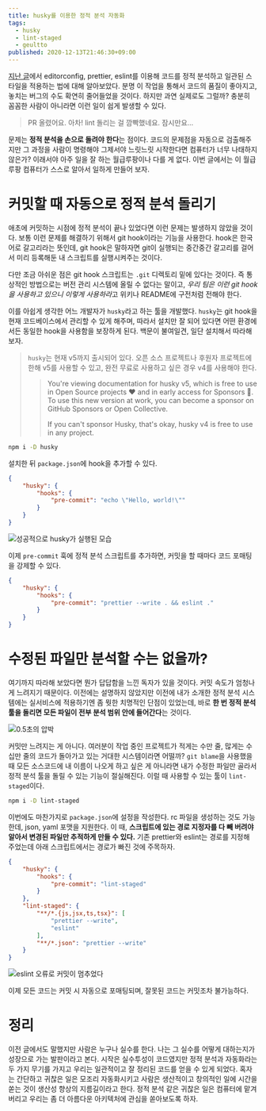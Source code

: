 ```yaml
---
title: husky를 이용한 정적 분석 자동화
tags:
  - husky
  - lint-staged
  - geultto
published: 2020-12-13T21:46:30+09:00
---
```


[지난 글](https://znagadeon.dev/post/format-my-code/index.html)에서 editorconfig, prettier, eslint를 이용해 코드를 정적 분석하고 일관된 스타일을 적용하는 법에 대해 알아보았다. 분명 이 작업을 통해서 코드의 품질이 좋아지고, 놓치는 버그의 수도 확연히 줄어들었을 것이다. 하지만 과연 실제로도 그럴까? 충분히 꼼꼼한 사람이 아니라면 이런 일이 쉽게 발생할 수 있다.

> PR 올렸어요. 아차! lint 돌리는 걸 깜빡했네요. 잠시만요...

문제는 **정적 분석을 손으로 돌려야 한다**는 점이다. 코드의 문제점을 자동으로 검출해주지만 그 과정을 사람이 명령해야 그제서야 느릿느릿 시작한다면 컴퓨터가 너무 나태하지 않은가? 이래서야 아주 일을 잘 하는 월급루팡이나 다를 게 없다. 이번 글에서는 이 월급루팡 컴퓨터가 스스로 알아서 일하게 만들어 보자.

# 커밋할 때 자동으로 정적 분석 돌리기

애초에 커밋하는 시점에 정적 분석이 끝나 있었다면 이런 문제는 발생하지 않았을 것이다. 보통 이런 문제를 해결하기 위해서 git hook이라는 기능을 사용한다. hook은 한국어로 갈고리라는 뜻인데, git hook은 말하자면 git이 실행되는 중간중간 갈고리를 걸어서 미리 등록해둔 내 스크립트를 실행시켜주는 것이다.

다만 조금 아쉬운 점은 git hook 스크립트는 `.git` 디렉토리 밑에 있다는 것이다. 즉 통상적인 방법으로는 버전 관리 시스템에 올릴 수 없다는 말이고, *우리 팀은 이런 git hook을 사용하고 있으니 이렇게 사용하라*고 위키나 README에 구전처럼 전해야 한다.

이를 아쉽게 생각한 어느 개발자가 `husky`라고 하는 툴을 개발했다. `husky`는 git hook을 현재 코드베이스에서 관리할 수 있게 해주며, 따라서 설치만 잘 되어 있다면 어떤 환경에서든 동일한 hook을 사용함을 보장하게 된다. 백문이 불여일견, 일단 설치해서 따라해 보자.

> `husky`는 현재 v5까지 출시되어 있다. 오픈 소스 프로젝트나 후원자 프로젝트에 한해 v5를 사용할 수 있고, 완전 무료로 사용하고 싶은 경우 v4를 사용해야 한다.
>
> > You're viewing documentation for husky v5, which is free to use in Open Source projects ❤️ and in early access for Sponsors 🎁. To use this new version at work, you can become a sponsor on GitHub Sponsors or Open Collective.
> >
> > If you can't sponsor Husky, that's okay, husky v4 is free to use in any project.

```sh
npm i -D husky
```

설치한 뒤 `package.json`에 hook을 추가할 수 있다.

```json
{
	"husky": {
		"hooks": {
			"pre-commit": "echo \"Hello, world!\""
		}
	}
}
```

![성공적으로 husky가 실행된 모습](./assets/hello-husky.png)

이제 `pre-commit` 훅에 정적 분석 스크립트를 추가하면, 커밋을 할 때마다 코드 포매팅을 강제할 수 있다.

```json
{
	"husky": {
		"hooks": {
			"pre-commit": "prettier --write . && eslint ."
		}
	}
}
```

# 수정된 파일만 분석할 수는 없을까?

여기까지 따라해 보았다면 뭔가 답답함을 느낀 독자가 있을 것이다. 커밋 속도가 엄청나게 느려지기 때문이다. 이전에는 설명하지 않았지만 이전에 내가 소개한 정적 분석 시스템에는 실서비스에 적용하기엔 좀 뭣한 치명적인 단점이 있었는데, 바로 **한 번 정적 분석 툴을 돌리면 모든 파일이 전부 분석 범위 안에 들어간다**는 것이다.

![0.5초의 압박](./assets/too-long.png)

커밋만 느려지는 게 아니다. 여러분이 작업 중인 프로젝트가 적게는 수만 줄, 많게는 수십만 줄의 코드가 돌아가고 있는 거대한 시스템이라면 어떨까? `git blame`을 사용했을 때 모든 소스코드에 내 이름이 나오게 하고 싶은 게 아니라면 내가 수정한 파일만 골라서 정적 분석 툴을 돌릴 수 있는 기능이 절실해진다. 이럴 때 사용할 수 있는 툴이 `lint-staged`이다.

```sh
npm i -D lint-staged
```

이번에도 마찬가지로 `package.json`에 설정을 작성한다. rc 파일을 생성하는 것도 가능한데, json, yaml 포맷을 지원한다. 이 때, **스크립트에 있는 경로 지정자를 다 빼 버려야 알아서 변경된 파일만 추적하게 만들 수 있다.** 기존 prettier와 eslint는 경로를 지정해 주었는데 아래 스크립트에서는 경로가 빠진 것에 주목하자.

```json
{
	"husky": {
		"hooks": {
			"pre-commit": "lint-staged"
		}
	},
	"lint-staged": {
		"**/*.{js,jsx,ts,tsx}": [
			"prettier --write",
			"eslint"
		],
		"**/*.json": "prettier --write"
	}
}
```

![eslint 오류로 커밋이 멈추었다](./assets/block-commit.png)

이제 모든 코드는 커밋 시 자동으로 포매팅되며, 잘못된 코드는 커밋조차 불가능하다.

# 정리

이전 글에서도 말했지만 사람은 누구나 실수를 한다. 나는 그 실수를 어떻게 대하는지가 성장으로 가는 발판이라고 본다. 시작은 실수투성이 코드였지만 정적 분석과 자동화라는 두 가지 무기를 가지고 우리는 일관적이고 잘 정리된 코드를 얻을 수 있게 되었다. 혹자는 간단하고 귀찮은 일은 모조리 자동화시키고 사람은 생산적이고 창의적인 일에 시간을 쏟는 것이 생산성 향상의 지름길이라고 한다. 정적 분석 같은 귀찮은 일은 컴퓨터에 맡겨버리고 우리는 좀 더 아름다운 아키텍처에 관심을 쏟아보도록 하자.
